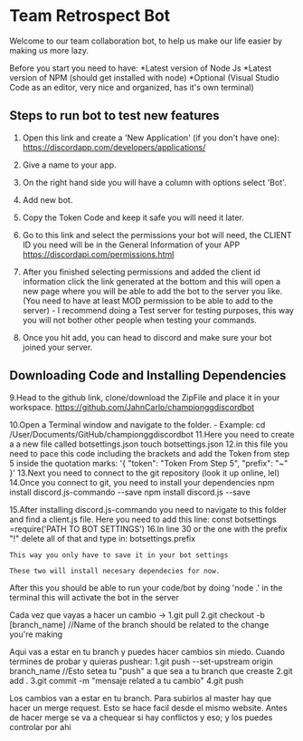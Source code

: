 # Team Retrospect Bot

Welcome to our team collaboration bot, to help us make our life easier by making us more lazy.

Before you start you need to have:
*Latest version of Node Js
*Latest version of NPM (should get installed with node)
*Optional (Visual Studio Code as an editor, very nice and organized, has it's own terminal)

## Steps to run bot to test new features

1) Open this link and create a 'New Application' (if you don't have one):
<https://discordapp.com/developers/applications/>

2) Give a name to your app.
3) On the right hand side you will have a column with options select 'Bot'.
4) Add new bot.
5) Copy the Token Code and keep it safe you will need it later.
6) Go to this link and select the permissions your bot will need, the CLIENT ID you need will be in the General Information of your APP
<https://discordapi.com/permissions.html>

7) After you finished selecting permissions and added the client id information click the link generated at the bottom and this will open a new page where you will be able to add the bot to the server you like. (You need to have at least MOD permission to be able to add to the server)   - I recommend doing a Test server for testing purposes, this way you will not bother other      people when testing your commands.

8) Once you hit add, you can head to discord and make sure your bot joined your server.

## Downloading Code and Installing Dependencies

   9.Head to the github link, clone/download the ZipFile and place it in your workspace.
<https://github.com/JahnCarlo/championggdiscordbot>

10.Open a Terminal window and navigate to the folder.
    - Example:  cd /User/Documents/GitHub/championggdiscordbot
11.Here you need to create a a new file called botsettings.json
    touch botsettings.json
12.in this file you need to pace this code including the brackets and add the Token from step 5 inside the quotation marks:
'{
    "token": "Token From Step 5",
    "prefix": "~"
}'
   13.Next you need to connect to the git repository (look it up online, lel)
   14.Once you connect to git, you need to install your dependencies
    npm install discord.js-commando --save
    npm install discord.js --save

   15.After installing discord.js-commando you need to navigate to this folder and find a client.js file.
    Here you need to add this line:
    const botsettings =require('PATH TO BOT SETTINGS')
   16.In line 30 or the one with the prefix "!" delete all of that and type in:
    botsettings.prefix

    This way you only have to save it in your bot settings

    These two will install necesary dependecies for now.

After this you should be able to run your code/bot by doing 'node .' in the terminal this will activate the bot in the server

Cada vez que vayas a hacer un cambio ->
1.git pull
2.git checkout -b [branch_name] //Name of the branch should be related to the change you're making

Aqui vas a estar en tu branch y puedes hacer cambios sin miedo. Cuando termines de probar y quieras pushear:
   1.git push --set-upstream origin branch_name //Esto setea tu "push" a que sea a tu branch que creaste
   2.git add .
   3.git commit -m "mensaje related a tu cambio"
   4.git push

Los cambios van a estar en tu branch. Para subirlos al master hay que hacer un merge request. Esto se hace facil desde el mismo website. Antes de hacer merge se va a chequear si hay conflictos y eso; y los puedes controlar por ahi
